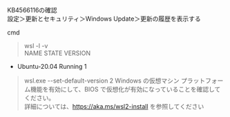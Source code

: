 KB4566116の確認  
設定＞更新とセキュリティ＞Windows Update＞更新の履歴を表示する  

cmd  
>wsl -l -v  
  NAME            STATE           VERSION  
* Ubuntu-20.04    Running         1  

>wsl.exe --set-default-version 2
Windows の仮想マシン プラットフォーム機能を有効にして、BIOS で仮想化が有効になっていることを確認してください。  
詳細については、https://aka.ms/wsl2-install を参照してください  

